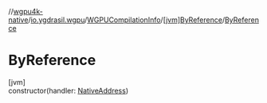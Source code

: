 //[wgpu4k-native](../../../../index.md)/[io.ygdrasil.wgpu](../../index.md)/[WGPUCompilationInfo](../index.md)/[[jvm]ByReference](index.md)/[ByReference](-by-reference.md)

# ByReference

[jvm]\
constructor(handler: [NativeAddress](../../../ffi/-native-address/index.md))